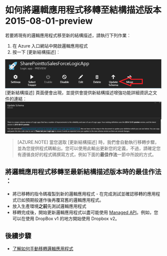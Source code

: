 <properties
	pageTitle="如何將邏輯應用程式移轉至結構描述版本 2015-08-01-preview | Microsoft Azure App Service"
	description="您可以輕鬆地將邏輯應用程式移轉至最新的結構描述版本。請直接遵循下列步驟。"
	services="app-service\logic"
	documentationCenter=""
	authors="MSFTMAN"
	manager="erikre"
	editor=""
    tags="connectors"/>

<tags
	ms.service="logic-apps"
	ms.workload="integration"
	ms.tgt_pltfrm="na"
	ms.devlang="na"
	ms.topic="get-started-article"
	ms.date="04/20/2016"
	ms.author="deonhe"/>

# 如何將邏輯應用程式移轉至結構描述版本 2015-08-01-preview

若要將現有的邏輯應用程式移至新的結構描述，請執行下列作業︰
1. 在 Azure 入口網站中開啟邏輯應用程式
2. 按一下 [更新結構描述]︰

 ![API 圖示][step1]
[更新結構描述] 頁面便會出現，並提供會提供新結構描述增強功能詳細資訊之文件的連結︰
 ![API 圖示][step2]

>[AZURE.NOTE] 當您選取 [更新結構描述] 時，我們會自動執行移轉步驟，並為您提供程式碼輸出。您可以使用此輸出更新您的定義，不過，請確定您有遵循良好的程式碼撰寫方式，例如下面的**最佳作法**一節中所說的方式。

## 將邏輯應用程式移轉至最新結構描述版本時的最佳作法︰  

- 將已移轉的指令碼複製到新的邏輯應用程式 - 在完成測試並確認移轉的應用程式已如預期般運作後再覆寫舊的邏輯應用程式。
- 放入生產環境**之前**先測試邏輯應用程式
- 移轉完成後，開始更新邏輯應用程式以盡可能使用 [Managed API](./apis-list.md)。例如，您可以在使用 DropBox v1 的地方開始使用 Dropbox v2。


## 後續步驟
-  [了解如何手動移轉邏輯應用程式](../app-service-logic/app-service-logic-schema-2015-08-01.md)


<!--Icon references-->
[step1]: ./media/connectors-schema-migration/migrateschema1.png
[step2]: ./media/connectors-schema-migration/migrateschema2.png

<!---HONumber=AcomDC_0727_2016--->